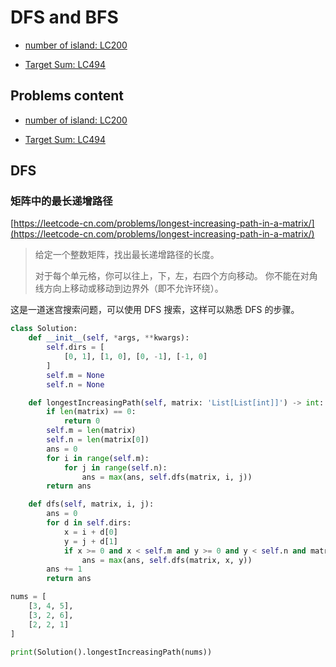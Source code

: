 # DFS and BFS

- [number of island: LC200](https://leetcode.com/problems/number-of-islands/)

- [Target Sum: LC494](https://leetcode.com/problems/target-sum/)

<!-- more -->

## Problems content

- [number of island: LC200](https://leetcode.com/problems/number-of-islands/)

- [Target Sum: LC494](https://leetcode.com/problems/target-sum/)

## DFS

### 矩阵中的最长递增路径

[https://leetcode-cn.com/problems/longest-increasing-path-in-a-matrix/](https://leetcode-cn.com/problems/longest-increasing-path-in-a-matrix/)

> 给定一个整数矩阵，找出最长递增路径的长度。
>
> 对于每个单元格，你可以往上，下，左，右四个方向移动。 你不能在对角线方向上移动或移动到边界外（即不允许环绕）。

这是一道迷宫搜索问题，可以使用 DFS 搜索，这样可以熟悉 DFS 的步骤。

```py
class Solution:
    def __init__(self, *args, **kwargs):
        self.dirs = [
            [0, 1], [1, 0], [0, -1], [-1, 0]
        ]
        self.m = None
        self.n = None

    def longestIncreasingPath(self, matrix: 'List[List[int]]') -> int:
        if len(matrix) == 0:
            return 0
        self.m = len(matrix)
        self.n = len(matrix[0])
        ans = 0
        for i in range(self.m):
            for j in range(self.n):
                ans = max(ans, self.dfs(matrix, i, j))
        return ans

    def dfs(self, matrix, i, j):
        ans = 0
        for d in self.dirs:
            x = i + d[0]
            y = j + d[1]
            if x >= 0 and x < self.m and y >= 0 and y < self.n and matrix[x][y] > matrix[i][j]:
                ans = max(ans, self.dfs(matrix, x, y))
        ans += 1
        return ans

nums = [
    [3, 4, 5],
    [3, 2, 6],
    [2, 2, 1]
]

print(Solution().longestIncreasingPath(nums))
```

